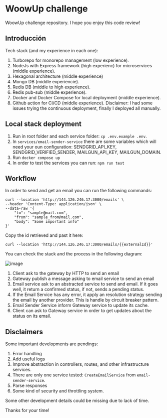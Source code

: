 # WoowUp challenge

WoowUp challenge repository. I hope you enjoy this code review!

## Introducción

Tech stack (and my experience in each one):

1. Turborepo for monorepo management (low experience).
2. NodeJs with Express framework (high experienc) for microservices (middle experience).
3. Hexagonal architecture (middle experience)
4. Mongo DB (middle experiencie).
5. Redis DB (middle to high experience).
6. Redis pub-sub (middle experience).
7. Docker and Docker Compose for local deployment (middle experience).
8. Github action for CI/CD (middle experience). Disclaimer: I had some issues trying the continuous deployment, finally I deployed all manually.

## Local stack deployment

1. Run in root folder and each service folder: `cp .env.example .env`.
2. In `services/email-sender-service` there are some variables which will need your oun configuration: SENDGRID_API_KEY, SENDGRID_VERIFIED_SENDER, MAILGUN_API_KEY, MAILGUN_DOMAIN.
3. Run `docker compose up`
4. In order to test the services you can run: `npm run test`

## Workflow

In order to send and get an email you can run the following commands:

```curl
curl --location 'http://144.126.246.17:3000/emails' \
--header 'Content-Type: application/json' \
--data-raw '{
    "to": "sample@mail.com",
    "from": "sample_from@mail.com",
    "body": "Some important info"
}'
```

Copy the id retrieved and past it here: 

```curl
curl --location 'http://144.126.246.17:3000/emails/{{externalId}}'
```

You can check the stack and the process in the following diagram:

![image](https://github.com/sjardon/email-service/assets/71879650/2d068e73-b2f6-4cdb-926d-6d12142f8ce0)

1. Client ask to the gateway by HTTP to send an email
2. Gateway publish a message asking to email service to send an email
3. Email service ask to an abstracted service to send and email. If it goes well, it return a confirmed status, if not, sends a pending status.
4. If the Email Service has any error, it apply an resolution strategy sending the email by another provider. This is handle by circuit breaker pattern.
5. Email Sender Service inform Gateway service to update its cache.
6. Client can ask to Gateway service in order to get updates about the status on its email.

## Disclaimers

Some important developments are pendings:

1. Error handling
2. Add useful logs
3. Improve abstraction in controllers, routes, and other infrastructure services.
4. There are only one service tested: `CreateEmailService` from `email-sender-service`.
5. Parse responses
6. Some kind of security and throttling system.

Some other development details could be missing due to lack of time.

Thanks for your time!
